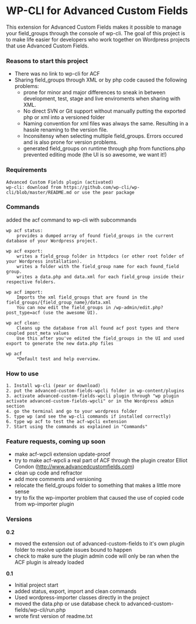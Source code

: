 # WP-CLI for Advanced Custom Fields

This extension for Advanced Custom Fields makes it possible to manage your field_groups through the console of wp-cli. The goal of this project is to make life easier for developers who work together on Wordpress projects that use Advanced Custom Fields.

### Reasons to start this project

* There was no link to wp-cli for ACF
* Sharing field_groups through XML or by php code caused the following problems:
	* prone for minor and major differences to sneak in between development, test, stage and live enviroments when sharing with XML.
	* No direct SVN or Git support without manually putting the exported php or xml into a versioned folder
	* Naming convention for xml files was always the same. Resulting in a hassle renaming to the version file.
	* Inconsitensy when selecting multiple field_groups. Errors occured and is also prone for version problems.
	* generated field_groups on runtime through php from functions.php prevented editing mode (the UI is so awesome, we want it!)

### Requirements
	Advanced Custom Fields plugin (activated)
	wp-cli: download from https://github.com/wp-cli/wp-cli/blob/master/README.md or use the pear package

### Commands

added the acf command to wp-cli with subcommands
	
	wp acf status: 	
		provides a dumped array of found field_groups in the current database of your Wordpress project.
		
	wp acf export: 	
		writes a field_group folder in httpdocs (or other root folder of your Wordpress installation).
		writes a folder with the field_group name for each found_field group.
		writes a data.php and data.xml for each field_group inside their respective folders.
		
	wp acf import: 	
		Imports the xml field_groups that are found in the field_groups/{field_group_name}/data.xml
		You can now edit the field_groups in /wp-admin/edit.php?post_type=acf (use the awesome UI).
		
	wp acf clean:	
	 	Cleans up the database from all found acf post types and there coupled post_meta values
		Use this after you've edited the field_groups in the UI and used export to generate the new data.php files
		
	wp acf			
		*Default test and help overview.


### How to use
	1. Install wp-cli (pear or download)
	2. put the advanced-custom-fields-wpcli folder in wp-content/plugins
	3. activate advanced-custom-fields-wpcli plugin through "wp plugin activate advanced-custom-fields-wpcli" or in the Wordpress admin section
	4. go the terminal and go to your wordpress folder
	5. type wp (and see the wp-cli commands if installed correctly)
	6. type wp acf to test the acf-wpcli extension
	7. Start using the commands as explained in "Commands"


### Feature requests, coming up soon
* make acf-wpcli extension update-proof
* try to make acf-wpcli a real part of ACF through the plugin creator Elliot Condon (http://www.advancedcustomfields.com)
* clean up code and refractor
* add more comments and versioning
* relocate the field_groups folder to something that makes a little more sense
* try to fix the wp-importer problem that caused the use of copied code from wp-importer plugin


### Versions
**0.2** 
* moved the extension out of advanced-custom-fields to it's own plugin folder to resolve update issues bound to happen
* check to make sure the plugin admin code will only be ran when the ACF plugin is already loaded

**0.1**
* Initial project start
* added status, export, import and clean commands
* Used wordpress-importer classes directly in the project
* moved the data.php or use database check to advanced-custom-fields/wp-cli/run.php
* wrote first version of readme.txt